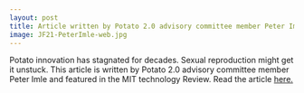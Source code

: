 ```yaml
---
layout: post
title: Article written by Potato 2.0 advisory committee member Peter Imle is featured in the MIT Technology Review
image: JF21-PeterImle-web.jpg
---
```


Potato innovation has stagnated for decades. Sexual reproduction might get it unstuck. This article is written by Potato 2.0 advisory committee member Peter Imle and featured in the MIT technology Review. Read the article [here.](https://www.technologyreview.com/2020/12/18/1013192/potato-sexual-reproduction/)
